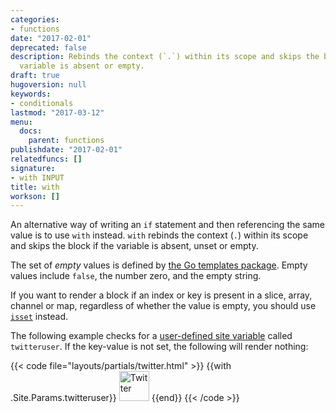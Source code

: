 ```yaml
---
categories:
- functions
date: "2017-02-01"
deprecated: false
description: Rebinds the context (`.`) within its scope and skips the block if the
  variable is absent or empty.
draft: true
hugoversion: null
keywords:
- conditionals
lastmod: "2017-03-12"
menu:
  docs:
    parent: functions
publishdate: "2017-02-01"
relatedfuncs: []
signature:
- with INPUT
title: with
workson: []
---
```


An alternative way of writing an `if` statement and then referencing the same value is to use `with` instead. `with` rebinds the context (`.`) within its scope and skips the block if the variable is absent, unset or empty.

The set of *empty* values is defined by [the Go templates package](https://golang.org/pkg/text/template/). Empty values include `false`, the number zero, and the empty string.

If you want to render a block if an index or key is present in a slice, array, channel or map, regardless of whether the value is empty, you should use [`isset`](/functions/isset) instead.

The following example checks for a [user-defined site variable](/variables/site/) called `twitteruser`. If the key-value is not set, the following will render nothing:

{{< code file="layouts/partials/twitter.html" >}}
{{with .Site.Params.twitteruser}}<span class="twitter">
<a href="https://twitter.com/{{.}}" rel="author">
<img src="/images/twitter.png" width="48" height="48" title="Twitter: {{.}}"
 alt="Twitter"></a>
</span>{{end}}
{{< /code >}}
